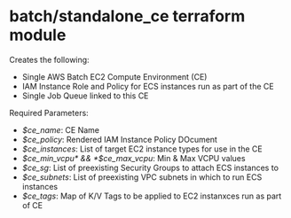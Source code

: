 # batch/standalone_ce terraform module
Creates the following:
- Single AWS Batch EC2 Compute Environment (CE)
- IAM Instance Role and Policy for ECS instances run as part of the CE
- Single Job Queue linked to this CE

Required Parameters:
- *$ce_name*: CE Name
- *$ce_policy*: Rendered IAM Instance Policy DOcument
- *$ce_instances*: List of target EC2 instance types for use in the CE
- *$ce_min_vcpu* && *$ce_max_vcpu*: Min & Max VCPU values
- *$ce_sg*: List of preexisting Security Groups to attach ECS instances to
- *$ce_subnets*: List of preexisting VPC subnets in which to run ECS instances
- *$ce_tags*: Map of K/V Tags to be applied to EC2 instanxces run as part of CE
